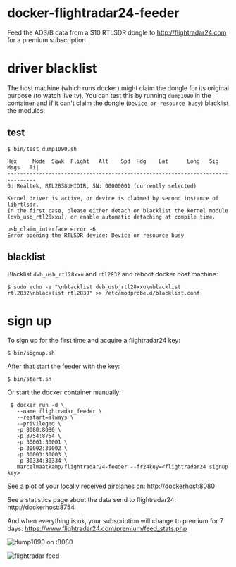 # docker-flightradar24-feeder

Feed the ADS/B data from a $10 RTLSDR dongle to http://flightradar24.com for a premium subscription

# driver blacklist
The host machine (which runs docker) might claim the dongle for its original purpose (to watch live tv). You can test this by running `dump1090` in the container and if it can't claim the dongle (`Device or resource busy`) blacklist the modules:

## test
```
$ bin/test_dump1090.sh

Hex     Mode  Sqwk  Flight   Alt    Spd  Hdg    Lat      Long   Sig  Msgs   Ti|
-------------------------------------------------------------------------------
0: Realtek, RTL2838UHIDIR, SN: 00000001 (currently selected)

Kernel driver is active, or device is claimed by second instance of librtlsdr.
In the first case, please either detach or blacklist the kernel module
(dvb_usb_rtl28xxu), or enable automatic detaching at compile time.

usb_claim_interface error -6
Error opening the RTLSDR device: Device or resource busy
```

## blacklist
Blacklist `dvb_usb_rtl28xxu` and `rtl2832` and reboot docker host machine:
```
$ sudo echo -e "\nblacklist dvb_usb_rtl28xxu\nblacklist rtl2832\nblacklist rtl2830" >> /etc/modprobe.d/blacklist.conf
```

# sign up 
To sign up for the first time and acquire a flightradar24 key:
```
$ bin/signup.sh
```

After that start the feeder with the key: 
```
$ bin/start.sh
```

Or start the docker container manually:
```
 $ docker run -d \
   --name flightradar_feeder \
   --restart=always \
   --privileged \
   -p 8080:8080 \
   -p 8754:8754 \
   -p 30001:30001 \
   -p 30002:30002 \
   -p 30003:30003 \
   -p 30334:30334 \
   marcelmaatkamp/flightradar24-feeder --fr24key=<flightradar24 signup key>
```
See a plot of your locally received airplanes on:
 http://dockerhost:8080
 
See a statistics page about the data send to flightradar24:
 http://dockerhost:8754
 
And when everything is ok, your subscription will change to premium for 7 days:
  https://www.flightradar24.com/premium/feed_stats.php
  
![dump1090 on :8080](https://sites.google.com/site/marcelmaatkamp/_/rsrc/1427902302448/home/share-your-ads-b-data-for-a-premium-subscription-of-http-www-flightradar24-com/Schermafbeelding%202015-04-01%20om%2017.27.59.png)  
  
![flightradar feed](https://04a27ff1-a-62cb3a1a-s-sites.googlegroups.com/site/marcelmaatkamp/home/share-your-ads-b-data-for-a-premium-subscription-of-http-www-flightradar24-com/Schermafbeelding%202015-04-01%20om%2016.45.57.png)
